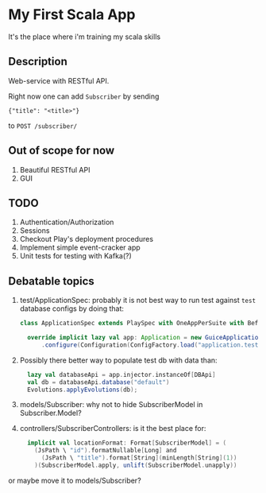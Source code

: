 My First Scala App
==================

It's the place where i'm training my scala skills

Description
-----------

Web-service with RESTful API.

Right now one can add `Subscriber` by sending

```
{"title": "<title>"}
```

to `POST /subscriber/`

Out of scope for now
--------------------
1. Beautiful RESTful API
2. GUI

TODO
----
1. Authentication/Authorization
2. Sessions
3. Checkout Play's deployment procedures
4. Implement simple event-cracker app
5. Unit tests for testing with Kafka(?)

Debatable topics
----------------
1. test/ApplicationSpec: probably it is not best way to run test against `test` database configs by doing that:
   
   ```scala
   class ApplicationSpec extends PlaySpec with OneAppPerSuite with BeforeAndAfterAll {
   
     override implicit lazy val app: Application = new GuiceApplicationBuilder()
         .configure(Configuration(ConfigFactory.load("application.test.conf"))).build()
   ```
2. Possibly there better way to populate test db with data than:
   
   ```scala
     lazy val databaseApi = app.injector.instanceOf[DBApi]
     val db = databaseApi.database("default")
     Evolutions.applyEvolutions(db);
   ```
3. models/Subscriber: why not to hide SubscriberModel in Subscriber.Model?
4. controllers/SubscriberControllers: is it the best place for:
   
   ```scala
     implicit val locationFormat: Format[SubscriberModel] = (
       (JsPath \ "id").formatNullable[Long] and
         (JsPath \ "title").format[String](minLength[String](1))
       )(SubscriberModel.apply, unlift(SubscriberModel.unapply))
   ```
or maybe move it to models/Subscriber?

